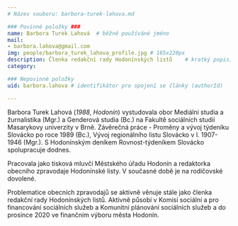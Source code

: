 ```yaml
---
# Název souboru: barbora-turek-lahova.md

### Povinné položky ###
name: Barbora Turek Lahová 	# běžně používáné jméno
mail:
- barbora.lahova@gmail.com
img: people/barbora_turek_lahova_profile.jpg # 165x220px
description: Členka redakční rady Hodonínských listů 	# kratký popis, max 160 znaků
category:  

### Nepovinné položky
uid: barbora.lahova # identifikátor pro spojení se články (authorId)

---
```


Barbora Turek Lahová (*1988, Hodonín*) vystudovala obor Mediální studia a žurnalistika (Mgr.) a Genderová studia (Bc.) na Fakultě sociálních studií Masarykovy univerzity v Brně. Závěrečná práce - Proměny a vývoj týdeníku Slovácko po roce 1989 (Bc.), Vývoj regionálního listu Slovácko v l. 1907-1946 (Mgr.). S Hodonínským deníkem Rovnost-týdeníkem Slovácko spolupracuje dodnes.

Pracovala jako tisková mluvčí Městského úřadu Hodonín a redaktorka obecního zpravodaje Hodonínské listy. V současné době je na rodičovské dovolené. 

Problematice obecních zpravodajů se aktivně věnuje stále jako členka redakční rady Hodonínských listů. Aktivně působí v Komisi sociální a pro financování sociálních služeb a Komunitní plánování sociálních služeb a do prosince 2020 ve finančním výboru města Hodonín.
